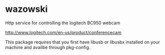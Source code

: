wazowski
========

Http service for controlling the logitech BC950 webcam

http://www.logitech.com/en-us/product/conferencecam

This package requires that you first have libusb or libusbx installed on your machine and availbe through pkg-config.


